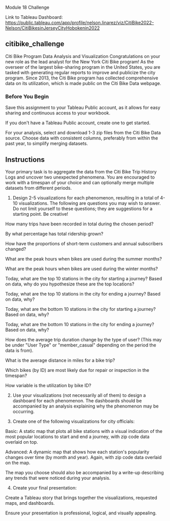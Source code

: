 Module 18 Challenge

Link to Tableau Dashboard: https://public.tableau.com/app/profile/nelson.linarez/viz/CitiBike2022-Nelson/CitiBikesinJerseyCityHobokenin2022

## citibike_challenge

Citi Bike Program Data Analysis and Visualization
Congratulations on your new role as the lead analyst for the New York Citi Bike program! As the overseer of the largest bike-sharing program in the United States, you are tasked with generating regular reports to improve and publicize the city program. Since 2013, the Citi Bike program has collected comprehensive data on its utilization, which is made public on the Citi Bike Data webpage.

### Before You Begin
Save this assignment to your Tableau Public account, as it allows for easy sharing and continuous access to your workbook.

If you don't have a Tableau Public account, create one to get started.

For your analysis, select and download 1-3 zip files from the Citi Bike Data source. Choose data with consistent columns, preferably from within the past year, to simplify merging datasets.

## Instructions
Your primary task is to aggregate the data from the Citi Bike Trip History Logs and uncover two unexpected phenomena. You are encouraged to work with a timespan of your choice and can optionally merge multiple datasets from different periods.

1) Design 2-5 visualizations for each phenomenon, resulting in a total of 4-10 visualizations. The following are questions you may wish to answer. Do not limit yourself to these questions; they are suggestions for a starting point. Be creative!

How many trips have been recorded in total during the chosen period?

By what percentage has total ridership grown?

How have the proportions of short-term customers and annual subscribers changed?

What are the peak hours when bikes are used during the summer months?

What are the peak hours when bikes are used during the winter months?

Today, what are the top 10 stations in the city for starting a journey? Based on data, why do you hypothesize these are the top locations?

Today, what are the top 10 stations in the city for ending a journey? Based on data, why?

Today, what are the bottom 10 stations in the city for starting a journey? Based on data, why?

Today, what are the bottom 10 stations in the city for ending a journey? Based on data, why?

How does the average trip duration change by the type of user? (This may be under "User Type" or "member_casual" depending on the period the data is from).

What is the average distance in miles for a bike trip?

Which bikes (by ID) are most likely due for repair or inspection in the timespan?

How variable is the utilization by bike ID?

2) Use your visualizations (not necessarily all of them) to design a dashboard for each phenomenon. The dashboards should be accompanied by an analysis explaining why the phenomenon may be occurring.

3) Create one of the following visualizations for city officials:

Basic: A static map that plots all bike stations with a visual indication of the most popular locations to start and end a journey, with zip code data overlaid on top.

Advanced: A dynamic map that shows how each station's popularity changes over time (by month and year). Again, with zip code data overlaid on the map.

The map you choose should also be accompanied by a write-up describing any trends that were noticed during your analysis.

4) Create your final presentation:

Create a Tableau story that brings together the visualizations, requested maps, and dashboards.

Ensure your presentation is professional, logical, and visually appealing.

